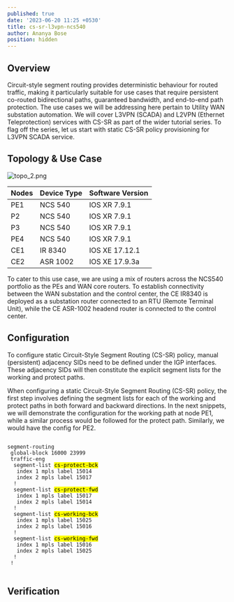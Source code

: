 ```yaml
---
published: true
date: '2023-06-20 11:25 +0530'
title: cs-sr-l3vpn-ncs540
author: Ananya Bose
position: hidden
---
```

## Overview

Circuit-style segment routing provides deterministic behaviour for routed traffic, making it particularly suitable for use cases that require persistent co-routed bidirectional paths, guaranteed bandwidth, and end-to-end path protection. The use cases we will be addressing here pertain to Utility WAN substation automation. We will cover L3VPN (SCADA) and L2VPN (Ethernet Teleprotection) services with CS-SR as part of the wider tutorial series. To flag off the series, let us start with static CS-SR policy provisioning for L3VPN SCADA service.

## Topology & Use Case


![topo_2.png]({{site.baseurl}}/images/topo_2.png)


| Nodes | Device Type | Software Version  |
|-------|-------------|-------------------|
| PE1   |  NCS 540    | IOS XR 7.9.1      |
| P2    |  NCS 540    | IOS XR 7.9.1      |
| P3    |  NCS 540    | IOS XR 7.9.1      |
| PE4   |  NCS 540    | IOS XR 7.9.1      |
| CE1   |  IR 8340    | IOS XE 17.12.1    |
| CE2   |  ASR 1002   | IOS XE 17.9.3a    |

To cater to this use case, we are using a mix of routers across the NCS540 portfolio as the PEs and WAN core routers. To establish connectivity between the WAN substation and the control center, the CE IR8340 is deployed as a substation router connected to an RTU (Remote Terminal Unit), while the CE ASR-1002 headend router is connected to the control center.


## Configuration

To configure static Circuit-Style Segment Routing (CS-SR) policy, manual (persistent) adjacency SIDs need to be defined under the IGP interfaces. These adjacency SIDs will then constitute the explicit segment lists for the working and protect paths.

When configuring a static Circuit-Style Segment Routing (CS-SR) policy, the first step involves defining the segment lists for each of the working and protect paths in both forward and backward directions. In the next snippets, we will demonstrate the configuration for the working path at node PE1, while a similar process would be followed for the protect path. Similarly, we would have the config for PE2.

<div class="highlighter-rouge">
<pre class="highlight">
<code>
segment-routing
 global-block 16000 23999
 traffic-eng
  segment-list <mark>cs-protect-bck</mark>
   index 1 mpls label 15014
   index 2 mpls label 15017
  !
  segment-list <mark>cs-protect-fwd</mark>
   index 1 mpls label 15017
   index 2 mpls label 15014
  !
  segment-list <mark>cs-working-bck</mark>
   index 1 mpls label 15025
   index 2 mpls label 15016
  !
  segment-list <mark>cs-working-fwd</mark>
   index 1 mpls label 15016
   index 2 mpls label 15025
  !
 !
</code>
</pre>
</div>


## Verification
